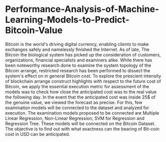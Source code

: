 # Performance-Analysis-of-Machine-Learning-Models-to-Predict-Bitcoin-Value

Bitcoin is the world's driving digital currency, enabling clients to make exchanges safely and namelessly finished the Internet. As of late, The Bitcoin the biological system has picked up the consideration of customers, organizations, financial specialists and examiners alike. While 
there has been noteworthy research done to examine the system topology of the Bitcoin arrange, restricted research has been performed to dissect the system's effect on in general Bitcoin cost. To explore the prescient intensity of blockchain arrange construct highlights with respect to the future cost of Bitcoin, we apply the essential execution metric for assessment of the models was to check how close the anticipated cost was to the real value the following day. In the event that the anticipated cost was inside 25$ of the genuine value, we viewed the forecast as precise. For this, few examination models will be connected to the dataset and analyzed for execution. The examination models proposed to be connected are Multiple Linear Regression, Non-Linear Regression, SVM for Regression and Regression Tree. These models will be connected on the Bitcoin Dataset. The objective is to find out with what exactness can the bearing of Bit-coin cost in USD can be anticipated.
